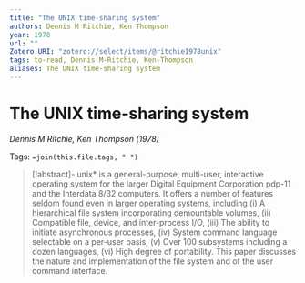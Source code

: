 ```yaml
---
title: "The UNIX time-sharing system"
authors: Dennis M Ritchie, Ken Thompson
year: 1978
url: ""
Zotero URI: "zotero://select/items/@ritchie1978unix"
tags: to-read, Dennis M-Ritchie, Ken-Thompson
aliases: The UNIX time-sharing system
---
```


# The UNIX time-sharing system  
_Dennis M Ritchie, Ken Thompson (1978)_

Tags: `=join(this.file.tags, " ")`

> [!abstract]-
> unix* is a general-purpose, multi-user, interactive operating system for the larger Digital Equipment Corporation pdp-11 and the Interdata 8/32 computers. It offers a number of features seldom found even in larger operating systems, including (i) A hierarchical file system incorporating demountable volumes, (ii) Compatible file, device, and inter-process I/O, (iii) The ability to initiate asynchronous processes, (iv) System command language selectable on a per-user basis, (v) Over 100 subsystems including a dozen languages, (vi) High degree of portability. This paper discusses the nature and implementation of the file system and of the user command interface.


